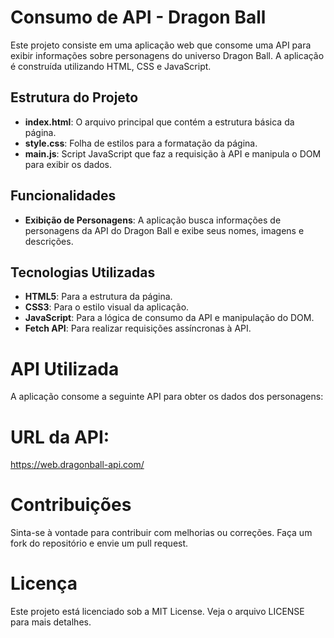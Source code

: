 # Consumo de API - Dragon Ball

Este projeto consiste em uma aplicação web que consome uma API para exibir informações sobre personagens do universo Dragon Ball. A aplicação é construída utilizando HTML, CSS e JavaScript.

## Estrutura do Projeto

- **index.html**: O arquivo principal que contém a estrutura básica da página.
- **style.css**: Folha de estilos para a formatação da página.
- **main.js**: Script JavaScript que faz a requisição à API e manipula o DOM para exibir os dados.

## Funcionalidades

- **Exibição de Personagens**: A aplicação busca informações de personagens da API do Dragon Ball e exibe seus nomes, imagens e descrições.

## Tecnologias Utilizadas

- **HTML5**: Para a estrutura da página.
- **CSS3**: Para o estilo visual da aplicação.
- **JavaScript**: Para a lógica de consumo da API e manipulação do DOM.
- **Fetch API**: Para realizar requisições assíncronas à API.

# API Utilizada
A aplicação consome a seguinte API para obter os dados dos personagens:

# URL da API:
https://web.dragonball-api.com/

# Contribuições
Sinta-se à vontade para contribuir com melhorias ou correções. Faça um fork do repositório e envie um pull request.

# Licença
Este projeto está licenciado sob a MIT License. Veja o arquivo LICENSE para mais detalhes.